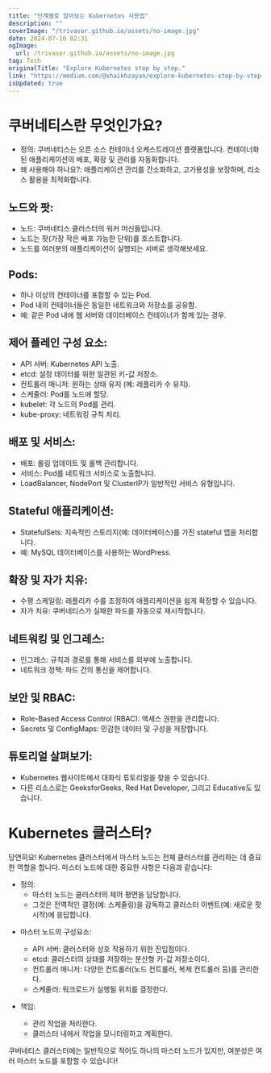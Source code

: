 ```yaml
---
title: "단계별로 알아보는 Kubernetes 사용법"
description: ""
coverImage: "/trivasor.github.io/assets/no-image.jpg"
date: 2024-07-10 02:31
ogImage: 
  url: /trivasor.github.io/assets/no-image.jpg
tag: Tech
originalTitle: "Explore Kubernetes step by step."
link: "https://medium.com/@shaikhzayan/explore-kubernetes-step-by-step-9fbf66d963bf"
isUpdated: true
---
```





# 쿠버네티스란 무엇인가요?

- 정의: 쿠버네티스는 오픈 소스 컨테이너 오케스트레이션 플랫폼입니다. 컨테이너화된 애플리케이션의 배포, 확장 및 관리를 자동화합니다.
- 왜 사용해야 하나요?: 애플리케이션 관리를 간소화하고, 고가용성을 보장하며, 리소스 활용을 최적화합니다.

## 노드와 팟:

- 노드: 쿠버네티스 클러스터의 워커 머신들입니다.
- 노드는 팟(가장 작은 배포 가능한 단위)를 호스트합니다.
- 노드를 여러분의 애플리케이션이 실행되는 서버로 생각해보세요.

<div class="content-ad"></div>

## Pods:

- 하나 이상의 컨테이너를 포함할 수 있는 Pod.
- Pod 내의 컨테이너들은 동일한 네트워크와 저장소를 공유함.
- 예: 같은 Pod 내에 웹 서버와 데이터베이스 컨테이너가 함께 있는 경우.

## 제어 플레인 구성 요소:

- API 서버: Kubernetes API 노출.
- etcd: 설정 데이터를 위한 일관된 키-값 저장소.
- 컨트롤러 매니저: 원하는 상태 유지 (예: 레플리카 수 유지).
- 스케줄러: Pod를 노드에 할당.
- kubelet: 각 노드의 Pod를 관리.
- kube-proxy: 네트워킹 규칙 처리.

<div class="content-ad"></div>

## 배포 및 서비스:

- 배포: 롤링 업데이트 및 롤백 관리합니다.
- 서비스: Pod를 네트워크 서비스로 노출합니다.
- LoadBalancer, NodePort 및 ClusterIP가 일반적인 서비스 유형입니다.

## Stateful 애플리케이션:

- StatefulSets: 지속적인 스토리지(예: 데이터베이스)를 가진 stateful 앱을 처리합니다.
- 예: MySQL 데이터베이스를 사용하는 WordPress.

<div class="content-ad"></div>

## 확장 및 자가 치유:

- 수평 스케일링: 레플리카 수를 조정하여 애플리케이션을 쉽게 확장할 수 있습니다.
- 자가 치유: 쿠버네티스가 실패한 파드를 자동으로 재시작합니다.

## 네트워킹 및 인그레스:

- 인그레스: 규칙과 경로를 통해 서비스를 외부에 노출합니다.
- 네트워크 정책: 파드 간의 통신을 제어합니다.

<div class="content-ad"></div>

## 보안 및 RBAC:

- Role-Based Access Control (RBAC): 액세스 권한을 관리합니다.
- Secrets 및 ConfigMaps: 민감한 데이터 및 구성을 저장합니다.

## 튜토리얼 살펴보기:

- Kubernetes 웹사이트에서 대화식 튜토리얼을 찾을 수 있습니다.
- 다른 리소스로는 GeeksforGeeks, Red Hat Developer, 그리고 Educative도 있습니다.

<div class="content-ad"></div>

# Kubernetes 클러스터?

당연히요! Kubernetes 클러스터에서 마스터 노드는 전체 클러스터를 관리하는 데 중요한 역할을 합니다. 마스터 노드에 대한 중요한 사항은 다음과 같습니다:

- 정의:
    - 마스터 노드는 클러스터의 제어 평면을 담당합니다.
    - 그것은 전역적인 결정(예: 스케줄링)을 감독하고 클러스터 이벤트(예: 새로운 팟 시작)에 응답합니다.

<div class="content-ad"></div>

- 마스터 노드의 구성요소:

  - API 서버: 클러스터와 상호 작용하기 위한 진입점이다.
  - etcd: 클러스터의 상태를 저장하는 분산형 키-값 저장소이다.
  - 컨트롤러 매니저: 다양한 컨트롤러(노드 컨트롤러, 복제 컨트롤러 등)를 관리한다.
  - 스케줄러: 워크로드가 실행될 위치를 결정한다.

- 책임:

  - 관리 작업을 처리한다.
  - 클러스터 내에서 작업을 모니터링하고 계획한다.

<div class="content-ad"></div>

쿠버네티스 클러스터에는 일반적으로 적어도 하나의 마스터 노드가 있지만, 여분성은 여러 마스터 노드를 포함할 수 있습니다!